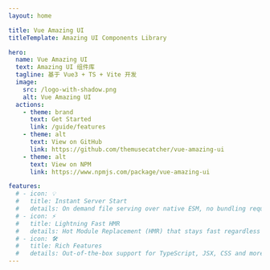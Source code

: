 ```yaml
---
layout: home

title: Vue Amazing UI
titleTemplate: Amazing UI Components Library

hero:
  name: Vue Amazing UI
  text: Amazing UI 组件库
  tagline: 基于 Vue3 + TS + Vite 开发
  image:
    src: /logo-with-shadow.png
    alt: Vue Amazing UI
  actions:
    - theme: brand
      text: Get Started
      link: /guide/features
    - theme: alt
      text: View on GitHub
      link: https://github.com/themusecatcher/vue-amazing-ui
    - theme: alt
      text: View on NPM
      link: https://www.npmjs.com/package/vue-amazing-ui

features:
  # - icon: 💡
  #   title: Instant Server Start
  #   details: On demand file serving over native ESM, no bundling required!
  # - icon: ⚡️
  #   title: Lightning Fast HMR
  #   details: Hot Module Replacement (HMR) that stays fast regardless of app size.
  # - icon: 🛠️
  #   title: Rich Features
  #   details: Out-of-the-box support for TypeScript, JSX, CSS and more.
---
```


<script setup>
import { onMounted } from 'vue'
import { fetchReleaseTag } from './.vitepress/utils/fetchReleaseTag.js'

onMounted(() => {
  fetchReleaseTag()
})
</script>
